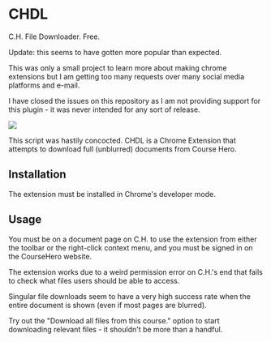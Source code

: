 # CHDL
C.H. File Downloader. Free.

Update: this seems to have gotten more popular than expected. 

This was only a small project to learn more about making chrome extensions but I am getting too many requests over many social media platforms and e-mail. 

I have closed the issues on this repository as I am not providing support for this plugin - it was never intended for any sort of release.

![](https://puu.sh/mnFsH/d2b9af6b23.png)

This script was hastily concocted. CHDL is a Chrome Extension that attempts to download full (unblurred) documents from Course Hero.

## Installation
The extension must be installed in Chrome's developer mode.

## Usage
You must be on a document page on C.H. to use the extension from either the toolbar or the right-click context menu, and you must be signed in on the CourseHero website.

The extension works due to a weird permission error on C.H.'s end that fails to check what files users should be able to access.

Singular file downloads seem to have a very high success rate when the entire document is shown (even if most pages are blurred).

Try out the "Download all files from this course." option to start downloading relevant files - it shouldn't be more than a handful. 
